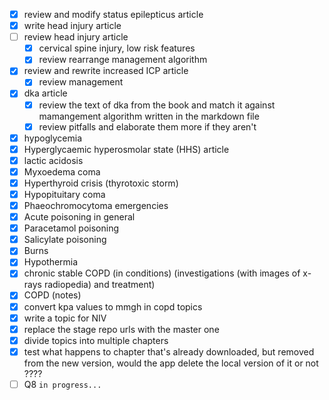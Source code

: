 - [x] review and modify status epilepticus article
- [x] write head injury article
- [ ] review head injury article
  - [x] cervical spine injury, low risk features
  - [x] review rearrange management algorithm
- [x] review and rewrite increased ICP article
  - [x] review management
- [x] dka article
  - [x] review the text of dka from the book and match it against mamangement algorithm written in the markdown file
  - [x] review pitfalls and elaborate them more if they aren't
- [x] hypoglycemia
- [x] Hyperglycaemic hyperosmolar state (HHS) article
- [x] lactic acidosis
- [x] Myxoedema coma
- [x] Hyperthyroid crisis (thyrotoxic storm)
- [x] Hypopituitary coma
- [x] Phaeochromocytoma emergencies
- [x] Acute poisoning in general
- [x] Paracetamol poisoning
- [x] Salicylate poisoning
- [x] Burns
- [x] Hypothermia
- [x] chronic stable COPD (in conditions) (investigations (with images of x-rays radiopedia) and treatment)
- [x] COPD (notes)
- [x] convert kpa values to mmgh in copd topics
- [x] write a topic for NIV
- [x] replace the stage repo urls with the master one
- [x] divide topics into multiple chapters
- [x] test what happens to chapter that's already downloaded, but removed from the new version, would the app delete the local version of it or not ????
- [ ] Q8 `in progress...`
